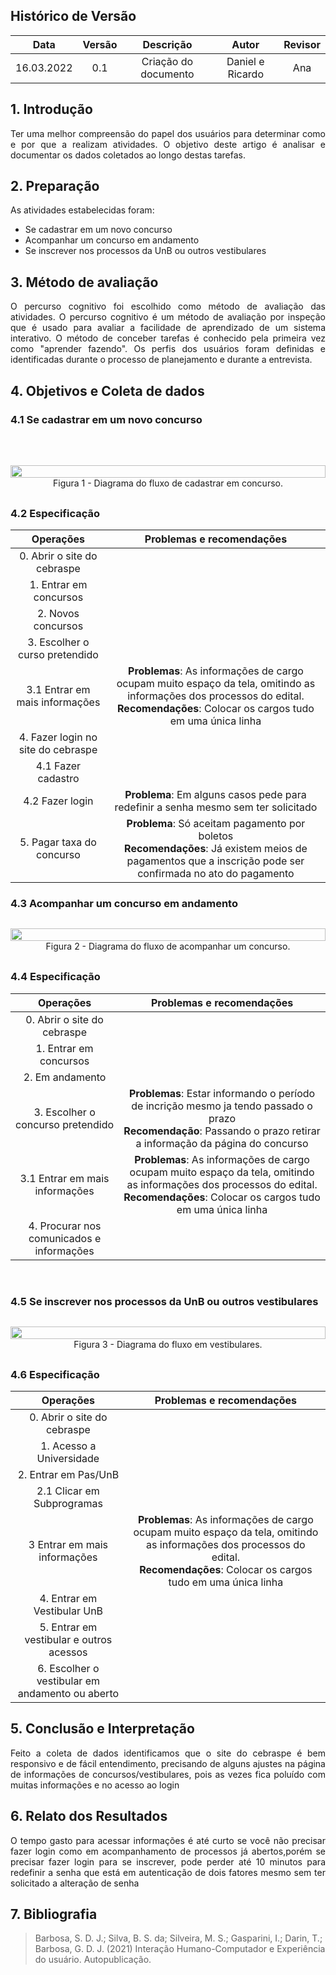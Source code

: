 ## Histórico de Versão

|    Data    | Versão |      Descrição       |      Autor       | Revisor |
| :--------: | :----: | :------------------: | :--------------: | :-----: |
| 16.03.2022 |  0.1   | Criação do documento | Daniel e Ricardo | Ana     |


## 1. Introdução

<p align="justify">Ter uma melhor compreensão do papel dos usuários para determinar como e por que a realizam atividades. O objetivo deste artigo é analisar e documentar os dados coletados ao longo destas tarefas.</p>

## 2. Preparação

<p align="justify">As atividades estabelecidas foram:</p>

* Se cadastrar em um novo concurso
* Acompanhar um concurso em andamento
* Se inscrever nos processos da UnB ou outros vestibulares

## 3. Método de avaliação

<p align="justify">O percurso cognitivo foi escolhido como método de avaliação das atividades. O percurso cognitivo é um método de avaliação por inspeção que é usado para avaliar a facilidade de aprendizado de um sistema interativo. O método de conceber tarefas é conhecido pela primeira vez como "aprender fazendo". Os perfis dos usuários foram definidas e identificadas durante o processo de planejamento e durante a entrevista.</p>

## 4. Objetivos e Coleta de dados

### 4.1 Se cadastrar em um novo concurso

<br>

<div style="display: flex; flex-flow: row wrap; justify-content: center; margin: 30px auto"> 
    <img src="https://user-images.githubusercontent.com/83254747/158595777-69a168b5-956a-4111-90c8-1ccb2c7fe37c.png" width="100%"></img>
    <center>
    <figcaption>Figura 1 - Diagrama do fluxo de cadastrar em concurso.</figcaption>
    </center>
</div>

### 4.2 Especificação

| Operações | Problemas e recomendações |
|:---:|:---:|
| 0. Abrir o site do cebraspe | |
| 1. Entrar em concursos |   |
| 2. Novos concursos |  |
| 3. Escolher o curso pretendido | |
| 3.1 Entrar em mais informações | **Problemas**: As informações de cargo ocupam muito espaço da tela, omitindo as informações dos processos do edital. <br> **Recomendações**: Colocar os cargos tudo em uma única linha |
| 4. Fazer login no site do cebraspe | |
| 4.1 Fazer cadastro | |
| 4.2 Fazer login | **Problema**: Em alguns casos pede para redefinir a senha mesmo sem ter solicitado|
| 5. Pagar taxa do concurso | **Problema**: Só aceitam pagamento por boletos <br> **Recomendações**: Já existem meios de pagamentos que a inscrição pode ser confirmada no ato do pagamento |

### 4.3 Acompanhar um concurso em andamento

<div style="display: flex; flex-flow: row wrap; justify-content: center; margin: 30px auto"> 
    <img src="https://user-images.githubusercontent.com/83254747/158602745-547cab67-f302-41e4-8f5d-dc6c0b7bba30.png" width="100%"></img>
    <center>
    <figcaption>Figura 2 - Diagrama do fluxo de acompanhar um concurso.</figcaption>
    </center>
</div>

### 4.4 Especificação

| Operações | Problemas e recomendações |
|:---:|:---:|
| 0. Abrir o site do cebraspe | |
| 1. Entrar em concursos |   |
| 2. Em andamento |  |
| 3. Escolher o concurso pretendido | **Problemas**: Estar informando o período de incrição mesmo ja tendo passado o prazo <br> **Recomendação**: Passando o prazo retirar a informação da página do concurso|
| 3.1 Entrar em mais informações | **Problemas**: As informações de cargo ocupam muito espaço da tela, omitindo as informações dos processos do edital. <br> **Recomendações**: Colocar os cargos tudo em uma única linha |
| 4. Procurar nos comunicados e informações | |

<br>

### 4.5 Se inscrever nos processos da UnB ou outros vestibulares

<div style="display: flex; flex-flow: row wrap; justify-content: center; margin: 30px auto"> 
    <img src="https://user-images.githubusercontent.com/83254747/158607401-ddca76a9-f6bb-47e0-b1d3-83a5ec9a3fce.png" width="100%"></img>
    <center>
    <figcaption>Figura 3 - Diagrama do fluxo em vestibulares.</figcaption>
    </center>
</div>

### 4.6 Especificação

| Operações | Problemas e recomendações |
|:---:|:---:|
| 0. Abrir o site do cebraspe | |
| 1. Acesso a Universidade |   |
| 2. Entrar em Pas/UnB |  |
| 2.1 Clicar em Subprogramas | |
| 3 Entrar em mais informações | **Problemas**: As informações de cargo ocupam muito espaço da tela, omitindo as informações dos processos do edital. <br> **Recomendações**: Colocar os cargos tudo em uma única linha |
| 4. Entrar em Vestibular UnB | |
| 5. Entrar em vestibular e outros acessos |
| 6. Escolher o vestibular em andamento ou aberto |

## 5. Conclusão e Interpretação

<p align="justify">Feito a coleta de dados identificamos que o site do cebraspe é bem responsivo e de fácil entendimento, precisando de alguns ajustes na página de informações de concursos/vestibulares, pois as vezes fica poluído com muitas informações e no acesso ao login</p>

## 6. Relato dos Resultados

<p align = "justify">O tempo gasto para acessar informações é até curto se você não precisar fazer login como em acompanhamento de processos já abertos,porém se precisar fazer login para se inscrever, pode perder até 10 minutos para redefinir a senha que está em autenticação de dois fatores mesmo sem ter solicitado a alteração de senha</p>

## 7. Bibliografia 

> Barbosa, S. D. J.; Silva, B. S. da; Silveira, M. S.; Gasparini, I.; Darin, T.; Barbosa, G. D. J. (2021) Interação Humano-Computador e Experiência do usuário. Autopublicação.

